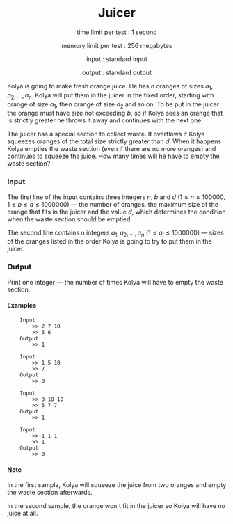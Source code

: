 <h1 align="center">
  Juicer
</h1>
<p align="center">
  time limit per test : 1 second
</p>
<p align="center">
  memory limit per test : 256 megabytes

</p>
<p align="center">
input : standard input
</p>
<p align="center">
  output : standard output
</p>

Kolya is going to make fresh orange juice. He has $n$ oranges of sizes $a_1, a_2, ..., a_n$. Kolya will put them in the juicer in the fixed order, starting with orange of size $a_1$, then orange of size $a_2$ and so on. To be put in the juicer the orange must have size not exceeding $b$, so if Kolya sees an orange that is strictly greater he throws it away and continues with the next one.

The juicer has a special section to collect waste. It overflows if Kolya squeezes oranges of the total size strictly greater than $d$. When it happens Kolya empties the waste section (even if there are no more oranges) and continues to squeeze the juice. How many times will he have to empty the waste section?

### Input

The first line of the input contains three integers $n$, $b$ and $d$ ($1 ≤ n ≤ 100 000, 1 ≤ b ≤ d ≤ 1 000 000$) — the number of oranges, the maximum size of the orange that fits in the juicer and the value $d$, which determines the condition when the waste section should be emptied.

The second line contains n integers $a_1, a_2, ..., a_n$ ($1 ≤ a_i ≤ 1 000 000$) — sizes of the oranges listed in the order Kolya is going to try to put them in the juicer.

### Output

Print one integer — the number of times Kolya will have to empty the waste section.

#### Examples

```
    Input
        >> 2 7 10
        >> 5 6
    Output
        >> 1
```

```
    Input
        >> 1 5 10
        >> 7
    Output
        >> 0
```

```
    Input
        >> 3 10 10
        >> 5 7 7
    Output
        >> 1
```

```
    Input
        >> 1 1 1
        >> 1
    Output
        >> 0
```

#### Note

In the first sample, Kolya will squeeze the juice from two oranges and empty the waste section afterwards.

In the second sample, the orange won't fit in the juicer so Kolya will have no juice at all.